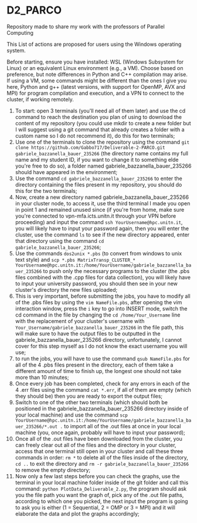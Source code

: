 # D2_PARCO
Repository made to share my work with the professors of Parallel Computing 

This List of actions are proposed for users using the Windows operating system.

Before starting, ensure you have installed: WSL (Windows Subsystem for Linux) or an equivalent Linux environment (e.g., a VM). Choose based on preference, but note differences in Python and C++ compilation may arise. If using a VM, some commands might be different than the ones I give you here, Python and g++ (latest versions, with support for OpenMP, AVX and MPI) for program compilation and execution, and a VPN to connect to the cluster, if working remotely.
1) To start: open 3 terminals (you'll need all of them later) and use the cd command to reach the destination you plan of using to download the content of my repository (you could use mkdir to create a new folder but I will suggest using a git command that already creates a folder with a custom name so I do not recommend it), do this for two terminals;
2) Use one of the terminals to clone the repository using the command ```git clone https://github.com/Gabbo717/Deliverable-2-PARCO.git gabriele_bazzanella_bauer_235266``` (the directory name contains my full name and my student ID, if you want to change it to something elde you're free to do so), a folder named gabriele_bazzanella_bauer_235266 should have appeared in the environment;
3) Use the command ```cd gabriele_bazzanella_bauer_235266``` to enter the directory containing the files present in my repository, you should do this for the two terminals;
4) Now, create a new directory named gabriele_bazzanella_bauer_235266 in your cluster node, to access it, use the third terminal I made you open in point 1 and remained unused since (if you're from home, make sure you're connected to vpn-mfa.icts.unitn.it through your VPN before proceeding) and input the command ```ssh YourUsername@hpc.unitn.it```, you will likely have to input your password again, then you will enter the cluster, use the command ```ls``` to see if the new directory appeared, enter that directory using the command ```cd gabriele_bazzanella_bauer_235266```;
5)  Use the commands  ```dos2unix *.pbs``` (to convert from windows to unix text style) and ```scp *.pbs MatrixTransp_CLUSTER_* YourUsername@hpc.unitn.it:/home/YourUsername/gabriele_bazzanella_bauer_235266``` to push only the necessary programs to the cluster (the .pbs files combined with the .cpp files for data collection), you will likely have to input your university password, you should then see in your new cluster's directory the new files uploaded;
6)  This is very important, before submitting the jobs, you have to modify all of the .pbs files by using the ```vim NameFile.pbs```, after opening the vim interaction window, press the ```i``` key to go into INSERT mode, switch the cd command in the file by changing the ```cd /home/Your_Username``` line with the replacement of your cluster's username with ```Your_Username/gabriele_bazzanella_bauer_235266``` in the file path, this will make sure to have the output files to be outputted in the gabriele_bazzanella_bauer_235266 directory, unfortunately, I cannot cover for this step myself as I do not know the exact username you will use;
7)  to run the jobs, you will have to use the command ```qsub NameFile.pbs``` for all of the 4 .pbs files present in the directory, each of them take a different amount of time to finish up, the longest one should not take more than 10 minutes;
8)  Once every job has been completed, check for any errors in each of the 4 .err files using the command ```cat *.err```, if all of them are empty (which they should be) then you are ready to export the output files;
9)  Switch to one of the other two terminals (which should both be positioned in the gabriele_bazzanella_bauer_235266 directory inside of your local machine) and use the command ```scp YourUsername@hpc.unitn.it:/home/YourUsername/gabriele_bazzanella_bauer_235266/*.out .``` to import all of the .out files at once in your local machine (you, once again, probably will have to input your password);
10)  Once all of the .out files have been downloaded from the cluster, you can freely clear out all of the files and the directory in your cluster, access that one terminal still open in your cluster and call these three commands in order: ```rm *``` to delete all of the files inside of the directory, ```cd ..``` to exit the directory and ```rm -r gabriele_bazzanella_bauer_235266``` to remove the empty directory;
11)  Now only a few last steps before you can check the graphs, use the terminal in your local machine folder inside of the git folder and call this command: ```python PlotData_Deliverable_2.py```, the program should ask you the file path you want the graph of, pick any of the .out file paths, according to which one you picked, the next input the program is going to ask you is either (1 = Sequential, 2 = OMP or 3 = MPI) and it will elaborate the data and plot the graphs accordingly;
